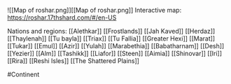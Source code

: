 ![[Map of roshar.png]][[Map of roshar.png]]
Interactive map: https://roshar.17thshard.com/#/en-US

Nations and regions:
[[Alethkar]]
[[Frostlands]]
[[Jah Kaved]]
[[Herdaz]]
[[Thaylenah]]
[[Tu bayla]]
[[Triax]]
[[Tu Fallia]]
[[Greater Hexi]]
[[Marat]]
[[Tukar]]
[[Emul]]
[[Azir]]
[[Yulah]]
[[Marabethia]]
[[Babatharnam]]
[[Desh]]
[[Yezier]]
[[Alm]]
[[Tashikk]]
[[Liafor]]
[[Steen]]
[[Aimia]]
[[Shinovar]]
[[Iri]]
[[Rira]]
[[Reshi Isles]]
[[The Shattered Plains]]


#Continent